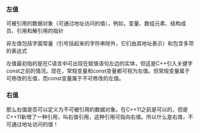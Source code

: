### 左值

可被引用的数据对象（可通过地址访问的值），例如，变量、数组元素、结构成员、引用和解引用的指针

非左值包括字面常量（引号括起来的字符串除外，它们由其地址表示）和包含多项的表达式

左值最初指的是在C语言中可出现在赋值语句左边的实体，但这是C++引入关键字const之前的情况。现在，常规变量和const变量都可视为左值。但常规变量属于可修改的左值，而const变量属于不可修改的左值。

### 右值

那么右值是否可以定义为不可被引用的数据对象。在C++11之前是可以的，但是C++11新增了一种引用，叫右值引用，这种引用可指向右值。所以什么是右值，不可通过地址访问的值！


